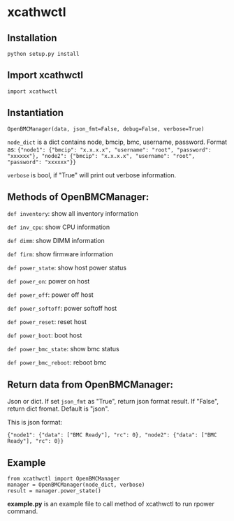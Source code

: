 # xcathwctl

## Installation

``python setup.py install``

## Import xcathwctl

``import xcathwctl``

## Instantiation

``OpenBMCManager(data, json_fmt=False, debug=False, verbose=True)``

``node_dict`` is a dict contains node, bmcip, bmc, username, password. Format as: ``{"node1": {"bmcip": "x.x.x.x", "username": "root", "password": "xxxxxx"}, "node2": {"bmcip": "x.x.x.x", "username": "root", "password": "xxxxxx"}}``

``verbose`` is bool, if "True" will print out verbose information.

## Methods of OpenBMCManager:

``def inventory``: show all inventory information

``def inv_cpu``: show CPU information

``def dimm``: show DIMM information

``def firm``: show firmware information

``def power_state``: show host power status

``def power_on``: power on host

``def power_off``: power off host

``def power_softoff``: power softoff host

``def power_reset``: reset host

``def power_boot``: boot host

``def power_bmc_state``: show bmc status

``def power_bmc_reboot``: reboot bmc

## Return data from OpenBMCManager:

Json or dict. If set ``json_fmt`` as "True", return json format result. If "False", return dict fromat. Default is "json".

This is json format:

``{"node1": {"data": ["BMC Ready"], "rc": 0}, "node2": {"data": ["BMC Ready"], "rc": 0}}``

## Example

```
from xcathwctl import OpenBMCManager
manager = OpenBMCManager(node_dict, verbose)
result = manager.power_state()
```

**example.py** is an example file to call method of xcathwctl to run rpower command.
